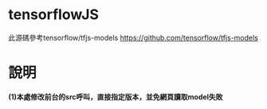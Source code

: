 # tensorflowJS
此源碼參考tensorflow/tfjs-models
https://github.com/tensorflow/tfjs-models

##

# 說明
#### (1)本處修改前台的src呼叫，直接指定版本，並免網頁讀取model失敗  
##### <script src="https://cdn.jsdelivr.net/npm/@tensorflow/tfjs@0.9.0">
##### <script src="https://cdn.jsdelivr.net/npm/@tensorflow-models/coco-ssd@1.1.0">
    
  ##
  
#### (2)bbox屬性
##### const result = await model.detect(image);
##### ....
##### ....
##### 此處result是辨識結果物件bbox，具備以下三個屬性~
##### [{
  ##### bbox: [x, y, width, height],
  ##### class: "cat",
  ##### score: 0.8380282521247864
##### }]  

  
 ## 
  
#### (3)多個bbox
##### bbox輸出若有3個，result[i]的i會是0,1,2，分別代表三個bbox
##### result[0].bbox, .class, .score
##### result[1].bbox, .class, .score
##### result[1].bbox, .class, .score
